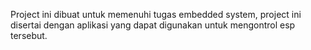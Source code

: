 Project ini dibuat untuk memenuhi tugas embedded system, project ini disertai dengan aplikasi yang dapat digunakan untuk mengontrol esp tersebut.

